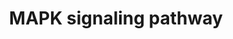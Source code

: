 ---
annotations:
- type: Pathway Ontology
  value: mitogen activated protein kinase signaling pathway
- type: Pathway Ontology
  value: mitogen activated protein kinase signaling pathway
authors:
- MaintBot
- Khanspers
- Ddigles
- Mkutmon
- Egonw
- Eweitz
description: 'The mitogen-activated protein kinase (MAPK) cascade is a highly conserved
  module that is involved in various cellular functions, including cell proliferation,
  differentiation and migration. Mammals express at least four distinctly regulated
  groups of MAPKs, extracellular signal-related kinases (ERK)-1/2, Jun amino-terminal
  kinases (JNK1/2/3), p38 proteins (p38alpha/beta/gamma/delta) and ERK5, that are
  activated by specific MAPKKs: MEK1/2 for ERK1/2, MKK3/6 for the p38, MKK4/7 (JNKK1/2)
  for the JNKs, and MEK5 for ERK5. Each MAPKK, however, can be activated by more than
  one MAPKKK, increasing the complexity and diversity of MAPK signalling. Presumably
  each MAPKKK confers responsiveness to distinct stimuli. For example, activation
  of ERK1/2 by growth factors depends on the MAPKKK c-Raf, but other MAPKKKs may activate
  ERK1/2 in response to pro-inflammatory stimuli.  Source: KEGG http://www.genome.jp/dbget-bin/www_bget?pathway:map04010'
last-edited: 2021-05-13
organisms:
- Danio rerio
redirect_from:
- /index.php/Pathway:WP1337
- /instance/WP1337
schema-jsonld:
- '@context': https://schema.org/
  '@id': https://wikipathways.github.io/pathways/WP1337.html
  '@type': Dataset
  creator:
    '@type': Organization
    name: WikiPathways
  description: 'The mitogen-activated protein kinase (MAPK) cascade is a highly conserved
    module that is involved in various cellular functions, including cell proliferation,
    differentiation and migration. Mammals express at least four distinctly regulated
    groups of MAPKs, extracellular signal-related kinases (ERK)-1/2, Jun amino-terminal
    kinases (JNK1/2/3), p38 proteins (p38alpha/beta/gamma/delta) and ERK5, that are
    activated by specific MAPKKs: MEK1/2 for ERK1/2, MKK3/6 for the p38, MKK4/7 (JNKK1/2)
    for the JNKs, and MEK5 for ERK5. Each MAPKK, however, can be activated by more
    than one MAPKKK, increasing the complexity and diversity of MAPK signalling. Presumably
    each MAPKKK confers responsiveness to distinct stimuli. For example, activation
    of ERK1/2 by growth factors depends on the MAPKKK c-Raf, but other MAPKKKs may
    activate ERK1/2 in response to pro-inflammatory stimuli.  Source: KEGG http://www.genome.jp/dbget-bin/www_bget?pathway:map04010'
  keywords:
  - lamtor3
  - taok3b
  - mapk14a
  - nfkb2
  - flnca
  - map4k6
  - rps6ka5
  - map2k1
  - flnbl
  - il1b
  - fgf13b
  - ppm1ab
  - fosab
  - taok1b
  - ppp3cca
  - mef2ca
  - cacnb1
  - tab2
  - cacng3a
  - rasgrp4
  - tgfb2
  - pla2g4aa
  - PDGFRB
  - dusp10
  - IP3
  - dusp8b
  - srfa
  - mapk3
  - fgfr2
  - cacng2a
  - cacnb3b
  - fgf8a
  - map3k1
  - map2k6
  - CABZ01068093.1
  - map2k5
  - tgfb3
  - nf1a
  - map4k3b
  - cacng7b
  - fgf7
  - fgf16
  - map3k5
  - egfra
  - FGF1
  - pdgfba
  - ppp5c
  - atf2
  - chuk
  - mknk2b
  - PLA2G4F
  - cacng6a
  - stmn1a
  - fgf2
  - fgf14
  - mapk8ip3
  - fgfr3
  - egf
  - akt1
  - fgf6a
  - cacna1ea
  - RASGRF1
  - maptb
  - cacng5b
  - cacna2d1a
  - fgf10a
  - cacna1aa
  - elk1
  - PAK1
  - gadd45aa
  - dusp16
  - PPP3CB
  - hspb1
  - rasgrp2
  - ntrk1
  - faslg
  - crk
  - gna12a
  - nras
  - cacng4b
  - fgf20a
  - fgf23
  - prkcdb
  - CABZ01062511.1
  - sos2
  - mapk9
  - prkacab
  - rac3b
  - fgf3
  - rap1aa
  - LPS
  - MAP3K6
  - ikbkg
  - casp3b
  - ppp3r1a
  - tp53
  - prkacba
  - cdc42l2
  - MAP3K11
  - taok2b
  - rras
  - hspa8
  - akt3b
  - cacna1c
  - dusp4
  - ddit3
  - DAG
  - RASA2
  - PPP3R2
  - map3k12
  - RPS6KA3
  - map3k14a
  - NTF4
  - KRAS
  - fgf4
  - MAP4K1
  - fgf12b
  - RASGRP1
  - GNG12
  - mos
  - cfap74
  - mapkapk2a
  - jund
  - map2k2a
  - mapk12b
  - arrb1
  - MRAS
  - FGF9
  - MAP3K13
  - map3k2
  - MAP4K4
  - crkl
  - mapk13
  - map3k7
  - pak2a
  - rasgrp3
  - dusp7
  - CABZ01078737.1
  - tnfb
  - STK4
  - PPP3CA
  - mapk1
  - rasa1b
  - dusp2
  - ptpn5
  - relb
  - sos1
  - nr4a1
  - bdnf
  - rapgef2
  - mapk8a
  - cacnb2a
  - dusp6
  - cAMP
  - nfatc1
  - Ca2+
  - ecsit
  - p53 signaling pathway
  - cacna1i
  - IL1A
  - fgf17
  - unm_sa808
  - fgf11b
  - CD14
  - mapk8ip1a
  - lrrk2
  - myca
  - cacna1fb
  - jun
  - ntrk2b
  - map3k4
  - rps6ka4
  - dusp3a
  - cacna1sb
  - CACNA2D3
  - rac2
  - fgf19
  - Cell cycle
  - Apoptosis
  - PPP5D1
  - rap1b
  - map3k8
  - nlk2
  - mknk1
  - cacna1bb
  - tgfbr2b
  - fgf22
  - MAP2K3
  - cacna1ha
  - akt2
  - stk3
  - rac1b
  - Phosphatidylinositol
  - ngfb
  - braf
  - map2k4a
  - max
  - nfatc3a
  - cdc25b
  - DUSP9
  - raf1a
  - elk4
  - pdgfab
  - fas
  - tgfb1a
  - mapkapk3
  - pla2g4f.1
  - cacna1g
  - Wnt signaling pathway
  - tnfrsf1a
  - cacna2d2b
  - grb2a
  - rasgrf2a
  - rras2
  - PTPN7
  - fgfr1b
  - map2k7
  - daxx
  - mapk8ip2
  - atf4a
  - zak
  - tgfbr1a
  - fgf5
  - CU855885.1
  - mapkapk5
  - prkcg
  - signaling system
  - mapk11
  - cacng1b
  - PRKCA
  - hrasa
  - dusp1
  - nfkb1
  - tab1
  - fgfr4
  - ntf3
  - rela
  - hsc70
  - flna
  - cacng8a
  - fgf18a
  - ikbkb
  - fgf21
  - traf6
  - arrb2b
  - ppm1bb
  - mapk10
  - cacna2d4b
  - mapk7
  - cacnb4a
  license: CC0
  name: MAPK signaling pathway
seo: CreativeWork
title: MAPK signaling pathway
wpid: WP1337
---